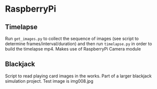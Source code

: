 # RaspberryPi


## Timelapse

Run `get_images.py` to collect the sequence of images (see script to determine frames/interval/duration) and then run `timelapse.py` in order to build the timelapse mp4. Makes use of RaspberryPi Camera module


## Blackjack

Script to read playing card images in the works. Part of a larger blackjack simulation project. Test image is img008.jpg
